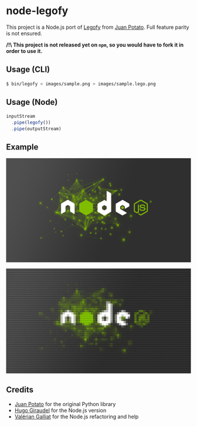 # node-legofy

This project is a Node.js port of [Legofy](https://github.com/JuanPotato/Legofy) from [Juan Potato](https://github.com/JuanPotato). Full feature parity is not ensured.

**/!\ This project is not released yet on `npm`, so you would have to fork it in order to use it.**

## Usage (CLI)

```sh
$ bin/legofy < images/sample.png > images/sample.lego.png
```

## Usage (Node)

```js
inputStream
  .pipe(legofy())
  .pipe(outputStream)
```

## Example

![Initial image](https://raw.githubusercontent.com/HugoGiraudel/node-legofy/master/images/sample.png)

![Processed image](https://raw.githubusercontent.com/HugoGiraudel/node-legofy/master/images/sample.lego.png)

## Credits

* [Juan Potato](https://github.com/JuanPotato) for the original Python library
* [Hugo Giraudel](https://twitter.com/HugoGiraudel) for the Node.js version
* [Valérian Galliat](https://twitter.com/valeriangalliat) for the Node.js refactoring and help
